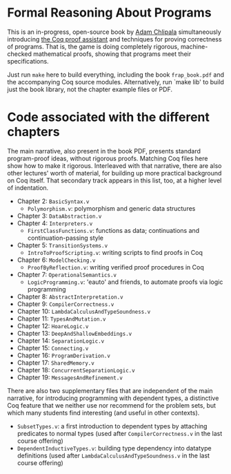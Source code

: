 # Formal Reasoning About Programs

This is an in-progress, open-source book by [Adam Chlipala](http://adam.chlipala.net/) simultaneously introducing [the Coq proof assistant](http://coq.inria.fr/) and techniques for proving correctness of programs.  That is, the game is doing completely rigorous, machine-checked mathematical proofs, showing that programs meet their specifications.

Just run `make` here to build everything, including the book `frap_book.pdf` and the accompanying Coq source modules.  Alternatively, run `make lib' to build just the book library, not the chapter example files or PDF.

# Code associated with the different chapters

The main narrative, also present in the book PDF, presents standard program-proof ideas, without rigorous proofs.  Matching Coq files here show how to make it rigorous.  Interleaved with that narrative, there are also other lectures' worth of material, for building up more practical background on Coq itself.  That secondary track appears in this list, too, at a higher level of indentation.

* Chapter 2: `BasicSyntax.v`
  * `Polymorphism.v`: polymorphism and generic data structures
* Chapter 3: `DataAbstraction.v`
* Chapter 4: `Interpreters.v`
  * `FirstClassFunctions.v`: functions as data; continuations and continuation-passing style
* Chapter 5: `TransitionSystems.v`
  * `IntroToProofScripting.v`: writing scripts to find proofs in Coq
* Chapter 6: `ModelChecking.v`
  * `ProofByReflection.v`: writing verified proof procedures in Coq
* Chapter 7: `OperationalSemantics.v`
  * `LogicProgramming.v`: 'eauto' and friends, to automate proofs via logic programming
* Chapter 8: `AbstractInterpretation.v`
* Chapter 9: `CompilerCorrectness.v`
* Chapter 10: `LambdaCalculusAndTypeSoundness.v`
* Chapter 11: `TypesAndMutation.v`
* Chapter 12: `HoareLogic.v`
* Chapter 13: `DeepAndShallowEmbeddings.v`
* Chapter 14: `SeparationLogic.v`
* Chapter 15: `Connecting.v`
* Chapter 16: `ProgramDerivation.v`
* Chapter 17: `SharedMemory.v`
* Chapter 18: `ConcurrentSeparationLogic.v`
* Chapter 19: `MessagesAndRefinement.v`

There are also two supplementary files that are independent of the main narrative, for introducing programming with dependent types, a distinctive Coq feature that we neither use nor recommend for the problem sets, but which many students find interesting (and useful in other contexts).
* `SubsetTypes.v`: a first introduction to dependent types by attaching predicates to normal types (used after `CompilerCorrectness.v` in the last course offering)
* `DependentInductiveTypes.v`: building type dependency into datatype definitions (used after `LambdaCalculusAndTypeSoundness.v` in the last course offering)
